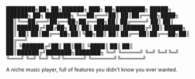 ████████╗██╗   ██╗██████╗ ███╗   ██╗████████╗ █████╗ ██████╗ ██╗     ███████╗
╚══██╔══╝██║   ██║██╔══██╗████╗  ██║╚══██╔══╝██╔══██╗██╔══██╗██║     ██╔════╝
   ██║   ██║   ██║██████╔╝██╔██╗ ██║   ██║   ███████║██████╔╝██║     █████╗  
   ██║   ██║   ██║██╔══██╗██║╚██╗██║   ██║   ██╔══██║██╔══██╗██║     ██╔══╝  
   ██║   ╚██████╔╝██║  ██║██║ ╚████║   ██║   ██║  ██║██████╔╝███████╗███████╗
   ╚═╝    ╚═════╝ ╚═╝  ╚═╝╚═╝  ╚═══╝   ╚═╝   ╚═╝  ╚═╝╚═════╝ ╚══════╝╚══════╝
                                                                             
A niche music player, full of features you didn't know you ever wanted.
